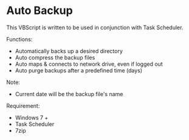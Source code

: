 Auto Backup
============
This VBScript is written to be used in conjunction with Task Scheduler.

Functions:
- Automatically backs up a desired directory
- Auto compress the backup files
- Auto maps & connects to network drive, even if logged out
- Auto purge backups after a predefined time (days)

Note:
- Current date will be the backup file's name

Requirement:
- Windows 7 +
- Task Scheduler
- 7zip 

